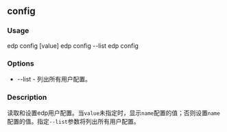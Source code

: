 config
---------

### Usage

edp config <name> [value]
edp config --list
edp config

### Options

+ --list - 列出所有用户配置。


### Description

读取和设置edp用户配置。当`value`未指定时，显示`name`配置的值；否则设置`name`配置的值。指定`--list`参数将列出所有用户配置。

